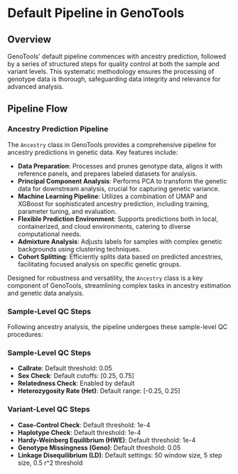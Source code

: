 # Default Pipeline in GenoTools

## Overview
GenoTools' default pipeline commences with ancestry prediction, followed by a series of structured steps for quality control at both the sample and variant levels. This systematic methodology ensures the processing of genotype data is thorough, safeguarding data integrity and relevance for advanced analysis.

## Pipeline Flow

### Ancestry Prediction Pipeline

The `Ancestry` class in GenoTools provides a comprehensive pipeline for ancestry predictions in genetic data. Key features include:

- **Data Preparation**: Processes and prunes genotype data, aligns it with reference panels, and prepares labeled datasets for analysis.
- **Principal Component Analysis**: Performs PCA to transform the genetic data for downstream analysis, crucial for capturing genetic variance.
- **Machine Learning Pipeline**: Utilizes a combination of UMAP and XGBoost for sophisticated ancestry prediction, including training, parameter tuning, and evaluation.
- **Flexible Prediction Environment**: Supports predictions both in local, containerized, and cloud environments, catering to diverse computational needs.
- **Admixture Analysis**: Adjusts labels for samples with complex genetic backgrounds using clustering techniques.
- **Cohort Splitting**: Efficiently splits data based on predicted ancestries, facilitating focused analysis on specific genetic groups.

Designed for robustness and versatility, the `Ancestry` class is a key component of GenoTools, streamlining complex tasks in ancestry estimation and genetic data analysis.


### Sample-Level QC Steps
Following ancestry analysis, the pipeline undergoes these sample-level QC procedures:

### Sample-Level QC Steps
- **Callrate**: Default threshold: 0.05
- **Sex Check**: Default cutoffs: [0.25, 0.75]
- **Relatedness Check**: Enabled by default
- **Heterozygosity Rate (Het)**: Default range: [-0.25, 0.25]

### Variant-Level QC Steps
- **Case-Control Check**: Default threshold: 1e-4
- **Haplotype Check**: Default threshold: 1e-4
- **Hardy-Weinberg Equilibrium (HWE)**: Default threshold: 1e-4
- **Genotype Missingness (Geno)**: Default threshold: 0.05
- **Linkage Disequilibrium (LD)**: Default settings: 50 window size, 5 step size, 0.5 r^2 threshold